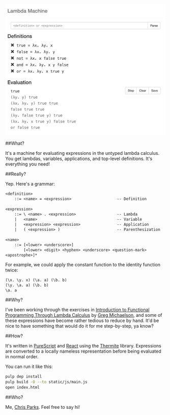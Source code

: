 ![Lambda Machine Screenshot](https://raw.githubusercontent.com/cdparks/lambda-machine/master/static/images/lambda-machine.png)

##What?

It's a machine for evaluating expressions in the untyped lambda calculus. You get lambdas, variables, applications, and top-level definitions. It's everything you need!

##Really?

Yep. Here's a grammar:

```plaintext
<definition>
    ::= <name> = <expression>                    -- Definition

<expression>
    ::= \ <name> . <expression>                  -- Lambda
    |   <name>                                   -- Variable
    |   <expression> <expression>                -- Application
    |   ( <expression> )                         -- Parenthesization

<name>
    ::= [<lower> <underscore>]
        [<lower> <digit> <hyphen> <underscore> <question-mark> <apostrophe>]*
```

For example, we could apply the constant function to the identity function twice:

```plaintext
(\x. \y. x) (\a. a) (\b. b)
(\y. \a. a) (\b. b)
\a. a
```

##Why?

I've been working through the exercises in [Introduction to Functional Programming Through Lambda Calculus](http://www.amazon.com/Introduction-Functional-Programming-Calculus-Mathematics/dp/0486478831) by [Greg Michaelson](http://www.macs.hw.ac.uk/~greg/), and some of these expressions have become rather tedious to reduce by hand. It'd be nice to have something that would do it for me step-by-step, ya know?

##How?

It's written in [PureScript](http://www.purescript.org/) and [React](https://facebook.github.io/react/) using the [Thermite](https://github.com/paf31/purescript-thermite) library. Expressions are converted to a locally nameless representation before being evaluated in normal order.

You can run it like this:

```bash
pulp dep install
pulp build -O --to static/js/main.js
open index.html
```

##Who?

Me, [Chris Parks](mailto:christopher.daniel.parks@gmail.com). Feel free to say hi!

